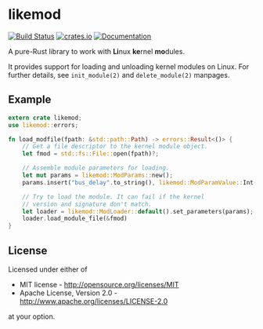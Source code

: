 # likemod

[![Build Status](https://travis-ci.org/lucab/likemod-rs.svg?branch=master)](https://travis-ci.org/lucab/likemod-rs)
[![crates.io](https://img.shields.io/crates/v/likemod.svg)](https://crates.io/crates/likemod)
[![Documentation](https://docs.rs/likemod/badge.svg)](https://docs.rs/likemod)

A pure-Rust library to work with **Li**nux **ke**rnel **mo**dules.

It provides support for loading and unloading kernel modules on Linux.
For further details, see `init_module(2)` and `delete_module(2)` manpages.

## Example

```rust
extern crate likemod;
use likemod::errors;

fn load_modfile(fpath: &std::path::Path) -> errors::Result<()> {
    // Get a file descriptor to the kernel module object.
    let fmod = std::fs::File::open(fpath)?;

    // Assemble module parameters for loading.
    let mut params = likemod::ModParams::new();
    params.insert("bus_delay".to_string(), likemod::ModParamValue::Int(5));

    // Try to load the module. It can fail if the kernel
    // version and signature don't match.
    let loader = likemod::ModLoader::default().set_parameters(params);
    loader.load_module_file(&fmod)
}
```


## License

Licensed under either of

 * MIT license - <http://opensource.org/licenses/MIT>
 * Apache License, Version 2.0 - <http://www.apache.org/licenses/LICENSE-2.0>

at your option.
